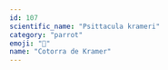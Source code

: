 ```yaml
---
id: 107
scientific_name: "Psittacula krameri"
category: "parrot"
emoji: "🦜"
name: "Cotorra de Kramer"
---
```

